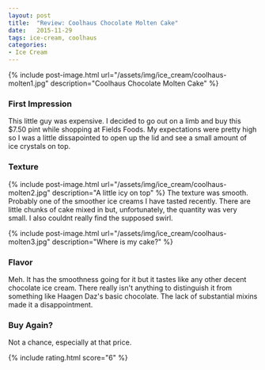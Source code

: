 ```yaml
---
layout: post
title:  "Review: Coolhaus Chocolate Molten Cake"
date:   2015-11-29
tags: ice-cream, coolhaus
categories:
- Ice Cream
---
```

{% include post-image.html url="/assets/img/ice_cream/coolhaus-molten1.jpg" description="Coolhaus Chocolate Molten Cake" %}

### First Impression
This little guy was expensive. I decided to go out on a limb and buy this $7.50 pint while shopping at Fields Foods. My expectations were pretty high so I was a little dissapointed to open up the lid and see a small amount of ice crystals on top.

### Texture
{% include post-image.html url="/assets/img/ice_cream/coolhaus-molten2.jpg" description="A little icy on top" %}
The texture was smooth. Probably one of the smoother ice creams I have tasted recently. There are little chunks of cake mixed in but, unfortunately, the quantity was very small. I also couldnt really find the supposed swirl.

{% include post-image.html url="/assets/img/ice_cream/coolhaus-molten3.jpg" description="Where is my cake?" %}
### Flavor
Meh. It has the smoothness going for it but it tastes like any other decent chocolate ice cream. There really isn't anything to distinguish it from something like Haagen Daz's basic chocolate. The lack of substantial mixins made it a disappointment.

### Buy Again?
Not a chance, especially at that price.

{% include rating.html score="6" %}
